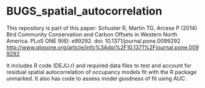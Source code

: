 # BUGS_spatial_autocorrelation
This repository is part of this paper:
Schuster R, Martin TG, Arcese P (2014) Bird Community Conservation and Carbon Offsets in Western North America. PLoS ONE 9(6): e99292. doi: 10.1371/journal.pone.0099292
http://www.plosone.org/article/info%3Adoi%2F10.1371%2Fjournal.pone.0099292

It includes R code (DEJU.r) and required data files to test and account for residual spatial autocorrelation of occupancy models fit with the R package unmarked. It also has code to assess model goodness of fit using AUC.
